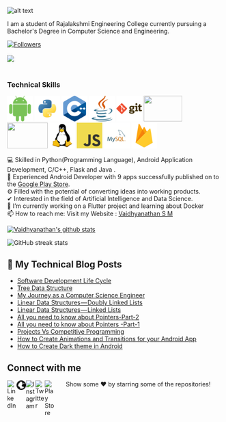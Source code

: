 <!--
**smv1999/smv1999** is a ✨ _special_ ✨ repository because its `README.md` (this file) appears on your GitHub profile.
-->

 ![alt text](https://raw.githubusercontent.com/smv1999/smv1999/master/banner_image.jpg)
 

I am a student of Rajalakshmi Engineering College currently pursuing a Bachelor's Degree in Computer Science and Engineering.

[![Followers](https://img.shields.io/github/followers/smv1999?style=for-the-badge)](https://github.com/smv1999/followers) <br><br>
![](https://komarev.com/ghpvc/?username=smv1999) <br><br>

### Technical Skills

<p align="left">
 <img height="60" width="60" src="https://raw.githubusercontent.com/github/explore/80688e429a7d4ef2fca1e82350fe8e3517d3494d/topics/android/android.png" />
 <img height="60" width="60" src="https://raw.githubusercontent.com/github/explore/80688e429a7d4ef2fca1e82350fe8e3517d3494d/topics/python/python.png" />
 <img height="60" width="60" src="https://raw.githubusercontent.com/github/explore/80688e429a7d4ef2fca1e82350fe8e3517d3494d/topics/cpp/cpp.png" />
 <img height="60" width="60" src="https://raw.githubusercontent.com/github/explore/80688e429a7d4ef2fca1e82350fe8e3517d3494d/topics/java/java.png" />
 <img height="60" width="60" src="https://raw.githubusercontent.com/github/explore/80688e429a7d4ef2fca1e82350fe8e3517d3494d/topics/git/git.png" />
 <img height="60" width="90" src="https://raw.githubusercontent.com/smv1999/smv1999/master/flask.png" />
 <img height="60" width="95" src="https://raw.githubusercontent.com/flutter/website/master/src/_assets/image/flutter-lockup-bg.jpg" />
 <img height="60" width="60" src="https://raw.githubusercontent.com/github/explore/80688e429a7d4ef2fca1e82350fe8e3517d3494d/topics/linux/linux.png" />
 <img height="60" width="60" src="https://raw.githubusercontent.com/github/explore/80688e429a7d4ef2fca1e82350fe8e3517d3494d/topics/javascript/javascript.png" />
 <img height="60" width="60" src="https://raw.githubusercontent.com/github/explore/80688e429a7d4ef2fca1e82350fe8e3517d3494d/topics/mysql/mysql.png" />
 <img height="60" width="60" src="https://raw.githubusercontent.com/github/explore/80688e429a7d4ef2fca1e82350fe8e3517d3494d/topics/firebase/firebase.png" /> 
 </p>


💻 Skilled in Python(Programming Language), Android Application Development, C/C++, Flask and Java .\
📱 Experienced Android Developer with 9 apps successfully published on to the [Google Play Store](https://play.google.com/store/apps/developer?id=Programmers+Gateway).\
⚙️ Filled with the potential of converting ideas into working products.\
✔ Interested in the field of Artificial Intelligence and Data Science.\
🔭 I’m currently working on a Flutter project and learning about Docker\
📫 How to reach me: Visit my Website : <a href="http://vaidhyanathansm.tech/">Vaidhyanathan S M</a>


[![Vaidhyanathan's github stats](https://github-readme-stats.vercel.app/api?username=smv1999&show_icons=true&theme=tokyonight&count_private=true)](https://github.com/smv1999/github-readme-stats)

![GitHub streak stats](https://github-readme-streak-stats.herokuapp.com/?user=smv1999)  


## 📝 My Technical Blog Posts
<!-- BLOG-POST-LIST:START -->
- [Software Development Life Cycle](https://medium.com/nerd-for-tech/software-development-life-cycle-cde7f069d5f3?source=rss-c38e7450a841------2)
- [Tree Data Structure](https://medium.com/nerd-for-tech/tree-data-structure-ce938cf157e?source=rss-c38e7450a841------2)
- [My Journey as a Computer Science Engineer](https://medium.com/fnplus/my-journey-as-a-computer-science-engineer-79348d3b6a22?source=rss-c38e7450a841------2)
- [Linear Data Structures — Doubly Linked Lists](https://medium.com/nerd-for-tech/linear-data-structures-doubly-linked-lists-4d50d68435b0?source=rss-c38e7450a841------2)
- [Linear Data Structures — Linked Lists](https://medium.com/nerd-for-tech/linear-data-structures-linked-lists-726fd0718a0?source=rss-c38e7450a841------2)
- [All you need to know about Pointers-Part-2](https://medium.com/@vaidhyanathansm/all-you-need-to-know-about-pointers-part-2-b6153ed93fe?source=rss-c38e7450a841------2)
- [All you need to know about Pointers -Part-1](https://medium.com/@vaidhyanathansm/all-you-need-to-know-about-pointers-part-1-1470d2d24d78?source=rss-c38e7450a841------2)
- [Projects Vs Competitive Programming](https://medium.com/nerd-for-tech/projects-vs-competitive-programming-f0c997486aeb?source=rss-c38e7450a841------2)
- [How to Create Animations and Transitions for your Android App](https://medium.com/nerd-for-tech/how-to-create-animations-and-transitions-for-your-android-app-2bdd31e533a3?source=rss-c38e7450a841------2)
- [How to Create Dark theme in Android](https://medium.com/nerd-for-tech/how-to-create-dark-theme-in-android-55a84c9a3caa?source=rss-c38e7450a841------2)
<!-- BLOG-POST-LIST:END -->

## Connect with me
[<img align="left" alt="LinkedIn" width="22px" src="https://cdn.jsdelivr.net/npm/simple-icons@v3/icons/linkedin.svg" />][linkedin]
[<img align="left" alt=".com" width="22px" src="https://raw.githubusercontent.com/iconic/open-iconic/master/svg/globe.svg" />][website]
[<img align="left" alt="Instagram" width="22px" src="https://cdn.jsdelivr.net/npm/simple-icons@v3/icons/instagram.svg" />][instagram]
[<img align="left" alt="Twitter" width="22px" src="https://cdn.jsdelivr.net/npm/simple-icons@v3/icons/twitter.svg" />][twitter]
[<img align="left" alt="Play Store" width="22px" src="https://cdn.jsdelivr.net/npm/simple-icons@v3/icons/googleplay.svg" />][playstore]

[linkedin]: https://www.linkedin.com/in/vaidhyanathansm/
[website]: http://smv1999.github.io/
[instagram]: https://www.instagram.com/vaidhyanathan.sm/
[twitter]: https://twitter.com/itssmv1999
[playstore]: https://play.google.com/store/apps/developer?id=Programmers+Gateway

<p align="center">
 Show some ❤️ by starring some of the repositories!
</p>

